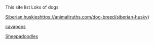 This site list Loks of dogs

 [Siberian huskies](https://animaltruths.com/dog-breed/siberian-husky?hsLang=en)https://animaltruths.com/dog-breed/siberian-husky)


 
 [cavapoos](https://animaltruths.com/dog-breed/cavapoo)


 [Sheepadoodles](https://animaltruths.com/dog-breed/sheepadoodles)
    

